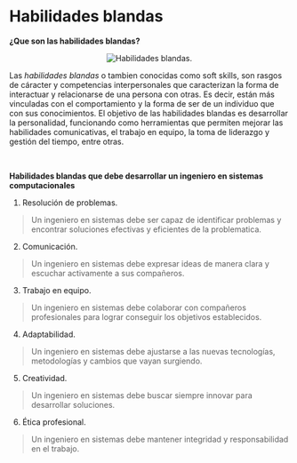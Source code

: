 # Habilidades blandas

**¿Que son las habilidades blandas?**

<div style="text-align: center;">

![Habilidades blandas.](https://th.bing.com/th/id/OIP.LXMqGkudPtay08-53pIXEwHaFt?rs=1&pid=ImgDetMain
"Habilidades blandas.")

</div>

Las *habilidades blandas* o tambien conocidas como soft skills, son rasgos de cáracter y competencias interpersonales que caracterizan la forma de interactuar y relacionarse de una persona con otras. Es decir, están más vinculadas con el comportamiento y la forma de ser de un individuo que con sus conocimientos.
El objetivo de las habilidades blandas es desarrollar la personalidad, funcionando como herramientas que permiten mejorar las habilidades comunicativas, el trabajo en equipo, la toma de liderazgo y gestión del tiempo, entre otras.

<br>

**Habilidades blandas que debe desarrollar un ingeniero en sistemas computacionales**
1. Resolución de problemas.
> Un ingeniero en sistemas debe ser capaz de identificar problemas y encontrar soluciones efectivas y eficientes de la problematica.
>

2. Comunicación.
> Un ingeniero en sistemas debe expresar ideas de manera clara y escuchar activamente a sus compañeros.
>

3. Trabajo en equipo.
> Un ingeniero en sistemas debe colaborar con compañeros profesionales para lograr conseguir los objetivos establecidos.
>

4. Adaptabilidad.
> Un ingeniero en sistemas debe ajustarse a las nuevas tecnologías, metodologías y cambios que vayan surgiendo.
>

5. Creatividad.
> Un ingeniero en sistemas debe buscar siempre innovar para desarrollar soluciones.
>

6. Ética profesional.
> Un ingeniero en sistemas debe mantener integridad y responsabilidad en el trabajo.
>
